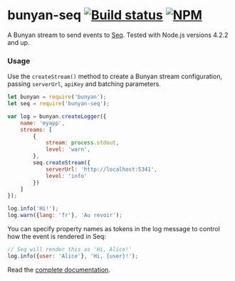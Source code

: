 # bunyan-seq [![Build status](https://ci.appveyor.com/api/projects/status/mrcbbrd33prih7bb?svg=true)](https://ci.appveyor.com/project/datalust/bunyan-seq) [![NPM](https://img.shields.io/npm/v/bunyan-seq.svg)](https://www.npmjs.com/package/bunyan-seq)


A Bunyan stream to send events to [Seq](https://getseq.net). Tested with Node.js versions 4.2.2 and up.

### Usage

Use the `createStream()` method to create a Bunyan stream configuration, passing `serverUrl`, `apiKey` and batching parameters.

```js
let bunyan = require('bunyan');
let seq = require('bunyan-seq');

var log = bunyan.createLogger({
    name: 'myapp',
    streams: [
        {
            stream: process.stdout,
            level: 'warn',
        },
        seq.createStream({
            serverUrl: 'http://localhost:5341',
            level: 'info'
        })
    ]
});

log.info('Hi!');
log.warn({lang: 'fr'}, 'Au revoir');
```

You can specify property names as tokens in the log message to control how the event is rendered in Seq:

```js
// Seq will render this as 'Hi, Alice!'
log.info({user: 'Alice'}, 'Hi, {user}!');
```

Read the [complete documentation](https://docs.getseq.net/docs/using-nodejs).
